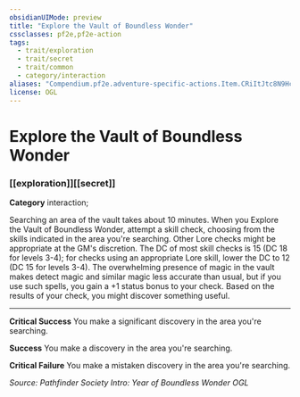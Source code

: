 ```yaml
---
obsidianUIMode: preview
title: "Explore the Vault of Boundless Wonder"
cssclasses: pf2e,pf2e-action
tags:
  - trait/exploration
  - trait/secret
  - trait/common
  - category/interaction
aliases: "Compendium.pf2e.adventure-specific-actions.Item.CRiItJtc8N9Hc0X0"
license: OGL
---
```

# Explore the Vault of Boundless Wonder

### [[exploration]][[secret]]

**Category** interaction; 




Searching an area of the vault takes about 10 minutes. When you Explore the Vault of Boundless Wonder, attempt a skill check, choosing from the skills indicated in the area you're searching. Other Lore checks might be appropriate at the GM's discretion. The DC of most skill checks is 15 (DC 18 for levels 3-4); for checks using an appropriate Lore skill, lower the DC to 12 (DC 15 for levels 3-4). The overwhelming presence of magic in the vault makes detect magic and similar magic less accurate than usual, but if you use such spells, you gain a +1 status bonus to your check. Based on the results of your check, you might discover something useful.

* * *

**Critical Success** You make a significant discovery in the area you're searching.

**Success** You make a discovery in the area you're searching.

**Critical Failure** You make a mistaken discovery in the area you're searching.

*Source: Pathfinder Society Intro: Year of Boundless Wonder*
*OGL*